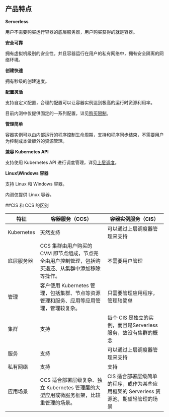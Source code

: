 ## 产品特点
**Serverless**

用户不需要购买运行容器的底层服务器，用户购买获得的就是容器。

**安全可靠**

拥有虚拟机级别的安全性。并且容器运行在用户的私有网络中，拥有安全隔离的网络环境。

**创建快速**

拥有秒级的创建速度。

**配置灵活**

支持自定义配置，合理的配置可以让容器实例达到极高的运行时资源利用率。

目前内测中仅提供固定的一系列配置，详见[购买限制](https://cloud.tencent.com/document/product/215)。

**管理简单**

容器实例可以由内部运行的程序控制生命周期，支持和程序同步结束，不需要用户为控制成本做额外的资源管理。

**兼容 Kubernetes API**

支持使用 Kubernetes API 进行调度管理，详见[上层调度](https://cloud.tencent.com/document/product/215)。

**Linux\Windows 容器**

支持 Linux 和 Windows 容器。

内测仅提供 Linux 容器。

##CIS 和 CCS 的区别

| 特征 | 容器服务（CCS） | 容器实例服务（CIS）|
|---------|---------|---------|
| Kubernetes | 天然支持 | 可以通过上层调度器管理来支持 |
| 底层服务器 | CCS 集群由用户购买的 CVM 即节点组成，节点完全由用户控制管理，包括购买退还、从集群中添加移除等操作。 | 不需要用户管理 |
| 管理 | 客户使用 Kubernetes 管理，包括集群、节点等资源管理和服务、应用等应用管理，管理较复杂。 | 只需要管理应用程序，管理较简单 |
| 集群 | 支持 | 每个 CIS 是独立的实例，而且是Serverless 服务，故没有集群的概念 |
| 服务 | 支持 | 可以通过上层调度器管理来支持 |
| 私有网络 | 支持| 支持 |
| 应用场景 | CCS 适合部署层级复杂、独立 Kubernetes 管理层的大型应用或微服务框架，比较重管理的场景。 | CIS 适合部署层级简单的程序，或作为某些应用框架的 Serverless 资源池，期望轻管理的场景 |
